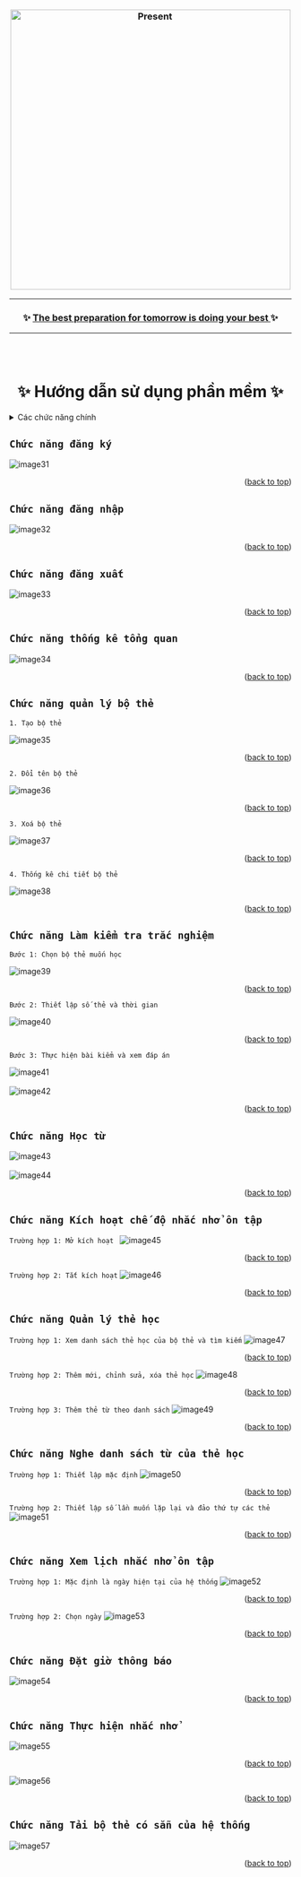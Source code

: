 <a name="readme-top"></a>
<h3 align="center">
  <img src="https://user-images.githubusercontent.com/22954435/191142225-bac75599-3dd5-4a32-8ca8-3e802417452e.png" alt="Present" width=500 />
</h3>
<hr />
<h3 align="center">
  ✨ <a href="#">The best preparation for tomorrow is doing your best </a> ✨
</h3>
<hr />

<br></br>
<h1 align="center">✨ Hướng dẫn sử dụng phần mềm ✨</h1>

<!-- TABLE OF CONTENTS -->
<details>
  <summary> Các chức năng chính </summary>
  <ul>
    <li><a href="#chức-năng-đăng-ký">Chức năng đăng ký</a></li>
    <li><a href="#chức-năng-đăng-nhập">Chức năng đăng nhập</a></li>
    <li><a href="#chức-năng-đăng-xuất">Chức năng đăng xuất</a></li>
    <li><a href="#chức-năng-thống-kê-tổng-quan">Chức năng thống kê tổng quan</a></li>
    <li>
      <a href="#chức-năng-quản-lý-bộ-thẻ">Chức năng quản lý bộ thẻ</a>
      <ul>
        <li>1. Tạo bộ thẻ</li>
        <li>2. Đổi tên bộ thẻ</li>
        <li>3. Xoá bộ thẻ</li>
        <li>4. Thống kê chi tiết bộ thẻ</li>
      </ul>
    </li>
    <li>
      <a href="#chức-năng-làm-kiểm-tra-trắc-nghiệm">Chức năng Làm kiểm tra trắc nghiệm</a>
      <ul>
        <li>Bước 1: Chọn bộ thẻ muốn học</li>
        <li>Bước 2: Thiết lập số thẻ và thời gian</li>
        <li>Bước 3: Thực hiện bài kiểm và xem đáp án</li>
      </ul>
    </li>
    <li><a href="#chức-năng-học-từ">Chức năng Học từ</a></li>
    <li>
      <a href="#chức-năng-kích-hoạt-chế-độ-nhắc-nhở-ôn-tập">Chức năng Kích hoạt chế độ nhắc nhở ôn tập</a>
      <ul>
        <li>Trường hợp 1: Mở kích hoạt</a></li>
        <li>Trường hợp 2: Tắt kích hoạt</a></li>
      </ul>
    </li>
    <li>
      <a href="#chức-năng-quảnlý-thẻ-học">Chức năng Quản lý thẻ học</a>
      <ul>
        <li>Trường hợp 1: Xem danh sách thẻ học của bộ thẻ và tìm kiếm</li>
        <li>Trường hợp 2: Thêm mới, chỉnh sửa, xóa thẻ học</li>
        <li>Trường hợp 3: Thêm thẻ từ theo danh sách</li>
      </ul>
    </li>
    <li>
      <a href="#chức-năng-nghe-danh-sách-từ-của-thẻ-học">Chức năng Nghe danh sách từ của thẻ học</a>
      <ul>
        <li>Trường hợp 1: Thiết lập mặc định</li>
        <li>Trường hợp 2: Thiết lập số lần muốn lặp lại và đảo thứ tự các thẻ</li>
      </ul>
    </li>
    <li>
      <a href="#chức-năng-xem-lịch-nhắc-nhở-ôn-tập">Chức năng Xem lịch nhắc nhở ôn tập</a>
      <ul>
        <li>Trường hợp 1: Mặc định là ngày hiện tại của hệ thống</li>
        <li>Trường hợp 2: Chọn ngày</li>
      </ul>
    </li>
    <li><a href="#chức-năng-Đặt-giờ-thông-báo">Chức năng Đặt giờ thông báo</a></li>
    <li><a href="#chức-năng-thực-hiện-nhắc-nhở">Chức năng Thực hiện nhắc nhở</a></li>
    <li><a href="#chức-năng-tải-bộ-thẻ-có-sẵn-của-hệ-thống">Chức năng Tải bộ thẻ có sẵn của hệ thống</a></li>
  </ul>
</details>
<!-- https://github.com/othneildrew/Best-README-Template#built-with -->

## `Chức năng đăng ký`

![image31](https://user-images.githubusercontent.com/22954435/191136542-a03ae500-856e-490d-a4c4-954c325bda40.png)
<p align="right">(<a href="#readme-top">back to top</a>)</p>

## `Chức năng đăng nhập`

![image32](https://user-images.githubusercontent.com/22954435/191137449-c4d22105-7178-43f9-8e10-07eee5800f2a.png)
<p align="right">(<a href="#readme-top">back to top</a>)</p>

## `Chức năng đăng xuất`

![image33](https://user-images.githubusercontent.com/22954435/191138004-dbb6dd3b-8e59-4ce3-90ea-c4d4c1844066.png)
<p align="right">(<a href="#readme-top">back to top</a>)</p>

## `Chức năng thống kê tổng quan`

![image34](https://user-images.githubusercontent.com/22954435/191138140-e2fb4743-323e-4e09-92a5-045959e8fcac.png)
<p align="right">(<a href="#readme-top">back to top</a>)</p>

## `Chức năng quản lý bộ thẻ`

`1. Tạo bộ thẻ  `

![image35](https://user-images.githubusercontent.com/22954435/191138512-a485ac8e-eb97-4e34-85c9-fe1783c29b1e.png)
<p align="right">(<a href="#readme-top">back to top</a>)</p>

`2. Đổi tên bộ thẻ  `

![image36](https://user-images.githubusercontent.com/22954435/191138919-a6e1d752-f1fc-4eb6-a417-afec9e3c87c3.png)
<p align="right">(<a href="#readme-top">back to top</a>)</p>

`3. Xoá bộ thẻ  `

![image37](https://user-images.githubusercontent.com/22954435/191142900-d59d7f47-c55c-4783-b4ec-9f536c0d79cf.png)
<p align="right">(<a href="#readme-top">back to top</a>)</p>

`4. Thống kê chi tiết bộ thẻ  `

![image38](https://user-images.githubusercontent.com/22954435/191145375-b4e353de-00cf-44d7-b9e9-33ce00aaf12f.png)
<p align="right">(<a href="#readme-top">back to top</a>)</p>

## `Chức năng Làm kiểm tra trắc nghiệm`

`Bước 1: Chọn bộ thẻ muốn học`

![image39](https://user-images.githubusercontent.com/22954435/191147034-cf7a62bc-3852-472f-81bb-5f704ffb3bc1.png)
<p align="right">(<a href="#readme-top">back to top</a>)</p>

`Bước 2: Thiết lập số thẻ và thời gian`

![image40](https://user-images.githubusercontent.com/22954435/191147271-d56d1036-e34a-4c47-a9d7-349a604dbe78.png)
<p align="right">(<a href="#readme-top">back to top</a>)</p>

`Bước 3: Thực hiện bài kiểm và xem đáp án`

![image41](https://user-images.githubusercontent.com/22954435/191150848-34f7d332-7f41-42e3-8265-3c3ced057ec6.png)
<br></br>
![image42](https://user-images.githubusercontent.com/22954435/191150923-7d934215-14bc-4d56-8c6f-5b761b0ea1a1.png)
<p align="right">(<a href="#readme-top">back to top</a>)</p>


## `Chức năng Học từ`

![image43](https://user-images.githubusercontent.com/22954435/191151016-ff4262fc-13c7-4f89-9027-db1d127f0316.png)
<br></br>
![image44](https://user-images.githubusercontent.com/22954435/191151113-3b5ff6c6-2aca-4889-8983-aa6146dc6ed9.png)
<p align="right">(<a href="#readme-top">back to top</a>)</p>

## `Chức năng Kích hoạt chế độ nhắc nhở ôn tập`

`Trường hợp 1: Mở kích hoạt `
![image45](https://user-images.githubusercontent.com/22954435/191151555-cfaf965a-c102-4b66-8852-97e7c85c63de.png)
<p align="right">(<a href="#readme-top">back to top</a>)</p>

`Trường hợp 2: Tắt kích hoạt`
![image46](https://user-images.githubusercontent.com/22954435/191151608-f4954218-7b41-4b66-aae5-4b36f4b6b241.png)
<p align="right">(<a href="#readme-top">back to top</a>)</p>

## `Chức năng Quản lý thẻ học`

`Trường hợp 1: Xem danh sách thẻ học của bộ thẻ và tìm kiếm`
![image47](https://user-images.githubusercontent.com/22954435/191154889-e0978b9e-3ca9-4e7b-80a2-bf4c381a369f.png)
<p align="right">(<a href="#readme-top">back to top</a>)</p>

`Trường hợp 2: Thêm mới, chỉnh sửa, xóa thẻ học`
![image48](https://user-images.githubusercontent.com/22954435/191155024-2d3528c7-2108-47c9-9f1b-77e31e9f2604.png)
<p align="right">(<a href="#readme-top">back to top</a>)</p>

`Trường hợp 3: Thêm thẻ từ theo danh sách`
![image49](https://user-images.githubusercontent.com/22954435/191155332-e3dee47c-5dd8-4d31-a99c-e2331d43c527.png)
<p align="right">(<a href="#readme-top">back to top</a>)</p>

## `Chức năng Nghe danh sách từ của thẻ học`

`Trường hợp 1: Thiết lập mặc định`
![image50](https://user-images.githubusercontent.com/22954435/191155631-cc0a419e-8a4d-4dae-8c73-e18162771786.png)
<p align="right">(<a href="#readme-top">back to top</a>)</p>

`Trường hợp 2: Thiết lập số lần muốn lặp lại và đảo thứ tự các thẻ`
![image51](https://user-images.githubusercontent.com/22954435/191155701-ccfc92cb-fcb8-44af-a985-2af61bc35af1.png)
<p align="right">(<a href="#readme-top">back to top</a>)</p>

## `Chức năng Xem lịch nhắc nhở ôn tập`

`Trường hợp 1: Mặc định là ngày hiện tại của hệ thống`
![image52](https://user-images.githubusercontent.com/22954435/191156079-d9dab3e4-a28b-4ba0-935e-796be2971087.png)
<p align="right">(<a href="#readme-top">back to top</a>)</p>

`Trường hợp 2: Chọn ngày`
![image53](https://user-images.githubusercontent.com/22954435/191156201-5d0ecc55-096a-425f-b749-e57d95d94558.png)
<p align="right">(<a href="#readme-top">back to top</a>)</p>

## `Chức năng Đặt giờ thông báo`

![image54](https://user-images.githubusercontent.com/22954435/191156336-e2ba016b-18b0-402e-ab50-9672b9df11c2.png)
<p align="right">(<a href="#readme-top">back to top</a>)</p>

## `Chức năng Thực hiện nhắc nhở`

![image55](https://user-images.githubusercontent.com/22954435/191156505-dc635f6a-af23-4dcc-88e0-1d0ef6bb9533.png)
<p align="right">(<a href="#readme-top">back to top</a>)</p>

![image56](https://user-images.githubusercontent.com/22954435/191156760-a7eb5359-fc7e-4665-9c62-0d4e76b823d2.png)
<p align="right">(<a href="#readme-top">back to top</a>)</p>

## `Chức năng Tải bộ thẻ có sẵn của hệ thống`

![image57](https://user-images.githubusercontent.com/22954435/191156869-7bc8e685-c3cd-44a3-a77e-d400b6bd55e0.png)
<p align="right">(<a href="#readme-top">back to top</a>)</p>
<br></br>
